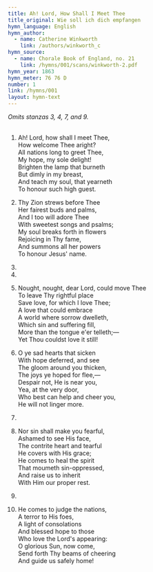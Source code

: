 ```yaml
---
title: Ah! Lord, How Shall I Meet Thee
title_original: Wie soll ich dich empfangen
hymn_language: English
hymn_author: 
  - name: Catherine Winkworth
    link: /authors/winkworth_c
hymn_source: 
  - name: Chorale Book of England, no. 21
    link: /hymns/001/scans/winkworth-2.pdf
hymn_year: 1863
hymn_meter: 76 76 D
number: 1
link: /hymns/001
layout: hymn-text
---
```


*Omits stanzas 3, 4, 7, and 9.*  
<br>

1. Ah! Lord, how shall I meet Thee,  
   How welcome Thee aright?  
   All nations long to greet Thee,  
   My hope, my sole delight!  
   Brighten the lamp that burneth  
   But dimly in my breast,  
   And teach my soul, that yearneth  
   To honour such high guest.  

2. Thy Zion strews before Thee  
   Her fairest buds and palms,  
   And I too will adore Thee  
   With sweetest songs and psalms;  
   My soul breaks forth in flowers  
   Rejoicing in Thy fame,  
   And summons all her powers  
   To honour Jesus' name.  

3. 

4. 

5. Nought, nought, dear Lord, could move Thee  
   To leave Thy rightful place  
   Save love, for which I love Thee;  
   A love that could embrace  
   A world where sorrow dwelleth,  
   Which sin and suffering fill,  
   More than the tongue e'er telleth;—  
   Yet Thou couldst love it still!  

6. O ye sad hearts that sicken  
   With hope deferred, and see  
   The gloom around you thicken,  
   The joys ye hoped for flee,—  
   Despair not, He is near you,  
   Yea, at the very door,  
   Who best can help and cheer you,  
   He will not linger more.  

7. 

8. Nor sin shall make you fearful,  
   Ashamed to see His face,  
   The contrite heart and tearful  
   He covers with His grace;  
   He comes to heal the spirit  
   That moumeth sin-oppressed,  
   And raise us to inherit  
   With Him our proper rest.  

9. 

10. He comes to judge the nations,  
   A terror to His foes,  
   A light of consolations  
   And blessed hope to those  
   Who love the Lord's appearing:  
   O glorious Sun, now come,  
   Send forth Thy beams of cheering  
   And guide us safely home!  

   

